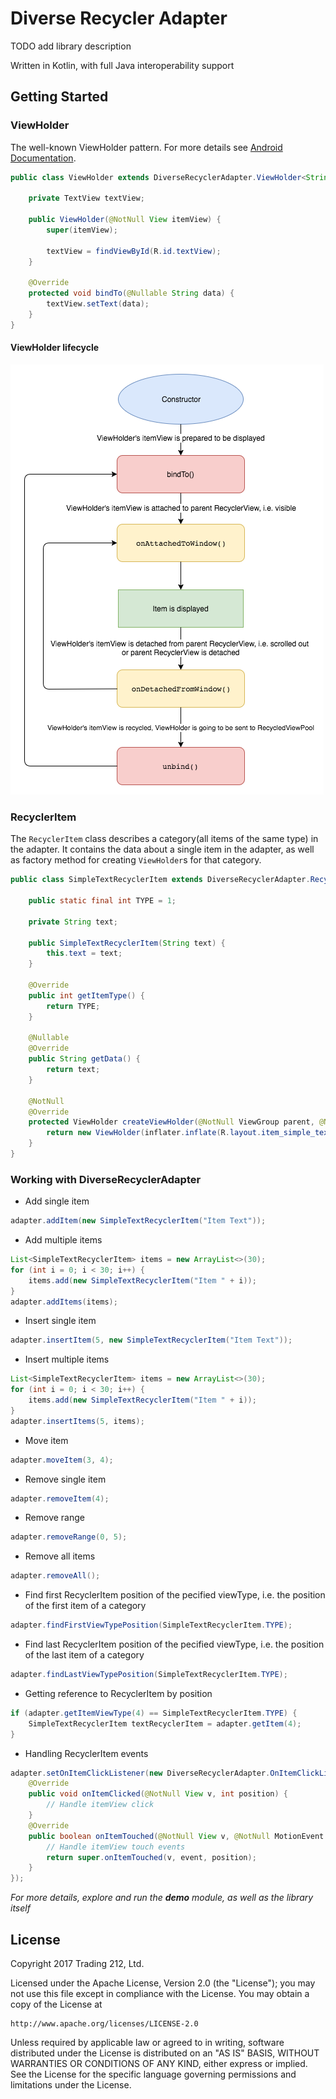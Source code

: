 # Diverse Recycler Adapter

TODO add library description

Written in Kotlin, with full Java interoperability support

## Getting Started

### ViewHolder

The well-known ViewHolder pattern. For more details see [Android Documentation](https://developer.android.com/reference/android/support/v7/widget/RecyclerView.ViewHolder.html).

```java
public class ViewHolder extends DiverseRecyclerAdapter.ViewHolder<String> {

    private TextView textView;

    public ViewHolder(@NotNull View itemView) {
        super(itemView);

        textView = findViewById(R.id.textView);
    }

    @Override
    protected void bindTo(@Nullable String data) {
        textView.setText(data);
    }
}
```

#### ViewHolder lifecycle

![ViewHolder lifecycle](docs/ViewHolderLifecycle.png)

### RecyclerItem

The ```RecyclerItem``` class describes a category(all items of the same type) in the adapter. It contains the data about a single item in the adapter, as well as factory method for creating ```ViewHolder```s for that category.

```java
public class SimpleTextRecyclerItem extends DiverseRecyclerAdapter.RecyclerItem<String, ViewHolder> {

    public static final int TYPE = 1;

    private String text;

    public SimpleTextRecyclerItem(String text) {
        this.text = text;
    }

    @Override
    public int getItemType() {
        return TYPE;
    }

    @Nullable
    @Override
    public String getData() {
        return text;
    }

    @NotNull
    @Override
    protected ViewHolder createViewHolder(@NotNull ViewGroup parent, @NotNull LayoutInflater inflater) {
        return new ViewHolder(inflater.inflate(R.layout.item_simple_text, parent, false));
    }
}

```

### Working with DiverseRecyclerAdapter

- Add single item
```java
adapter.addItem(new SimpleTextRecyclerItem("Item Text"));
```
- Add multiple items
```java
List<SimpleTextRecyclerItem> items = new ArrayList<>(30);
for (int i = 0; i < 30; i++) {
    items.add(new SimpleTextRecyclerItem("Item " + i));
}  
adapter.addItems(items);
```
- Insert single item
```java
adapter.insertItem(5, new SimpleTextRecyclerItem("Item Text"));
```
- Insert multiple items
```java
List<SimpleTextRecyclerItem> items = new ArrayList<>(30);
for (int i = 0; i < 30; i++) {
    items.add(new SimpleTextRecyclerItem("Item " + i));
}  
adapter.insertItems(5, items);
```
- Move item
```java
adapter.moveItem(3, 4);
```
- Remove single item
```java
adapter.removeItem(4);
```
- Remove range
```java
adapter.removeRange(0, 5);
```
- Remove all items
```java
adapter.removeAll();
```
- Find first RecyclerItem position of the pecified viewType, i.e. the position of the first item of a category
```java
adapter.findFirstViewTypePosition(SimpleTextRecyclerItem.TYPE);
```
- Find last RecyclerItem position of the pecified viewType, i.e. the position of the last item of a category
```java
adapter.findLastViewTypePosition(SimpleTextRecyclerItem.TYPE);
```
- Getting reference to RecyclerItem by position
```java
if (adapter.getItemViewType(4) == SimpleTextRecyclerItem.TYPE) {
    SimpleTextRecyclerItem textRecyclerItem = adapter.getItem(4);
}
````
- Handling RecyclerItem events
```java
adapter.setOnItemClickListener(new DiverseRecyclerAdapter.OnItemClickListener() {
    @Override
    public void onItemClicked(@NotNull View v, int position) {
        // Handle itemView click
    }
    @Override
    public boolean onItemTouched(@NotNull View v, @NotNull MotionEvent event, int position) {
        // Handle itemView touch events
        return super.onItemTouched(v, event, position);
    }
});
```

*For more details, explore and run the **demo** module, as well as the library itself*

## License

Copyright 2017 Trading 212, Ltd.

Licensed under the Apache License, Version 2.0 (the "License");
you may not use this file except in compliance with the License.
You may obtain a copy of the License at

    http://www.apache.org/licenses/LICENSE-2.0

Unless required by applicable law or agreed to in writing, software
distributed under the License is distributed on an "AS IS" BASIS,
WITHOUT WARRANTIES OR CONDITIONS OF ANY KIND, either express or implied.
See the License for the specific language governing permissions and
limitations under the License.